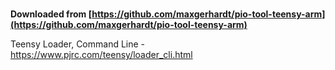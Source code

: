 

#
**Downloaded from [https://github.com/maxgerhardt/pio-tool-teensy-arm](https://github.com/maxgerhardt/pio-tool-teensy-arm)**

Teensy Loader, Command Line - https://www.pjrc.com/teensy/loader_cli.html